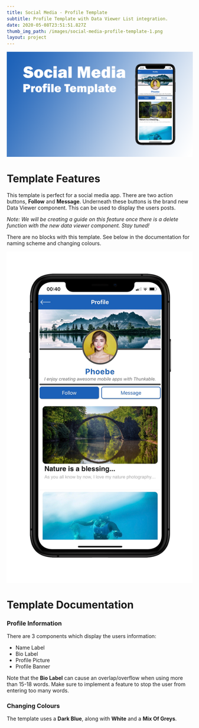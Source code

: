 ```yaml
---
title: Social Media - Profile Template
subtitle: Profile Template with Data Viewer List integration.
date: 2020-05-08T23:51:51.827Z
thumb_img_path: /images/social-media-profile-template-1.png
layout: project
---
```

![Template Banner](/images/social-media-profile-template-1.png)

# Template Features

This template is perfect for a social media app. There are two action buttons, **Follow** and **Message**. Underneath these buttons is the brand new Data Viewer component. This can be used to display the users posts.

*Note: We will be creating a guide on this feature once there is a delete function with the new data viewer component. Stay tuned!*

There are no blocks with this template. See below in the documentation for naming scheme and changing colours.

![Mockup - Portrait](/images/phone-mockup-portrait.png)

# Template Documentation

### Profile Information

There are 3 components which display the users information:

* Name Label
* Bio Label
* Profile Picture
* Profile Banner

Note that the **Bio Label** can cause an overlap/overflow when using more than 15-18 words. Make sure to implement a feature to stop the user from entering too many words.

### Changing Colours

The template uses a **Dark Blue**, along with **White** and a **Mix Of Greys**.